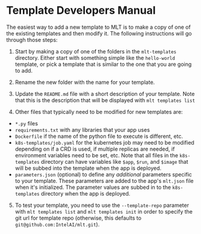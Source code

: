 # Template Developers Manual

The easiest way to add a new template to MLT is to make a copy of one
of the existing templates and then modify it.  The following
instructions will go through those steps:

1. Start by making a copy of one of the folders in the `mlt-templates`
 directory.  Either start with something simple like the `hello-world`
 template, or pick a template that is similar to the one that you are
 going to add.

2. Rename the new folder with the name for your template.

3. Update the `README.md` file with a short description of your
template.  Note that this is the description that will be displayed with
`mlt templates list`

4. Other files that typically need to be modified for new templates are:
* `*.py` files
* `requirements.txt` with any libraries that your app uses
* `Dockerfile` if the name of the python file to execute is different,
etc.
* `k8s-templates/job.yaml` for the kubernetes job may need to be
modified depending on if a CRD is used, if multiple replicas are needed,
if environment variables need to be set, etc.  Note that all files in
the `k8s-templates` directory can have variables like `$app`, `$run`,
and `$image` that will be subbed into the template when the app is
deployed.
* `parameters.json` (optional) to define any _additional_ parameters
specific to your template.  These parameters are added to the app's
`mlt.json` file when it's initialized.  The parameter values are subbed
in to the `k8s-templates` directory when the app is deployed.

5. To test your template, you need to use the `--template-repo`
parameter with `mlt templates list` and `mlt templates init` in order
to specify the git url for  template repo (otherwise, this defaults to
`git@github.com:IntelAI/mlt.git`).

